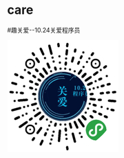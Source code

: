 # care 
#趣关爱--10.24关爱程序员

![Image text](https://raw.githubusercontent.com/jalon007/care/master/image/guanai_code.png)